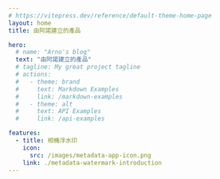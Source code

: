 ```yaml
---
# https://vitepress.dev/reference/default-theme-home-page
layout: home
title: 由阿諾建立的產品

hero:
  # name: "Arno's blog"
  text: "由阿諾建立的產品"
  # tagline: My great project tagline
  # actions:
  #   - theme: brand
  #     text: Markdown Examples
  #     link: /markdown-examples
  #   - theme: alt
  #     text: API Examples
  #     link: /api-examples

features:
  - title: 相機浮水印
    icon:
      src: /images/metadata-app-icon.png
    link: ./metadata-watermark-introduction
---
```

